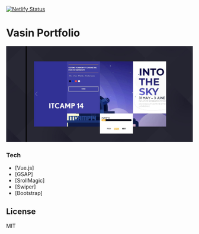 [![Netlify Status](https://api.netlify.com/api/v1/badges/281d97cd-4e90-4667-b988-eb0f9bf83a19/deploy-status)](https://app.netlify.com/sites/vasin-portfolio/deploys)

# Vasin Portfolio

![example](./preview/preview.jpg)


### Tech
* [Vue.js]
* [GSAP]
* [SrollMagic]
* [Swiper]
* [Bootstrap]


License
----

MIT
